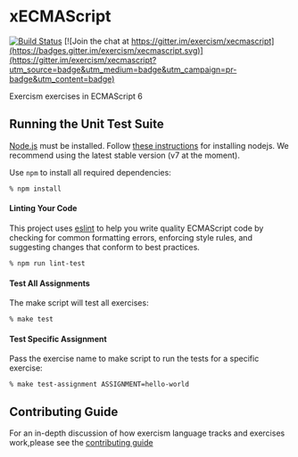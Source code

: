 # xECMAScript
[![Build Status](https://travis-ci.org/exercism/ecmascript.svg?branch=master)](https://travis-ci.org/exercism/ecmascript)
[![Join the chat at https://gitter.im/exercism/xecmascript](https://badges.gitter.im/exercism/xecmascript.svg)](https://gitter.im/exercism/xecmascript?utm_source=badge&utm_medium=badge&utm_campaign=pr-badge&utm_content=badge)

Exercism exercises in ECMAScript 6


## Running the Unit Test Suite

[Node.js](https://nodejs.org) must be installed. Follow [these instructions](http://exercism.io/languages/ecmascript/installing) for installing nodejs.
We recommend using the latest stable version (v7 at the moment).

Use `npm` to install all required dependencies:

    % npm install

#### Linting Your Code
This project uses [eslint](https://github.com/eslint/eslint) to help you write quality
ECMAScript code by checking for common formatting errors, enforcing style rules,
and suggesting changes that conform to best practices.

    % npm run lint-test

#### Test All Assignments
The make script will test all exercises:

    % make test

#### Test Specific Assignment
Pass the exercise name to make script to run the tests for a specific exercise:

    % make test-assignment ASSIGNMENT=hello-world


## Contributing Guide

For an in-depth discussion of how exercism language tracks and exercises work,please see the [contributing guide](https://github.com/exercism/x-api/blob/master/CONTRIBUTING.md#the-exercise-data)

